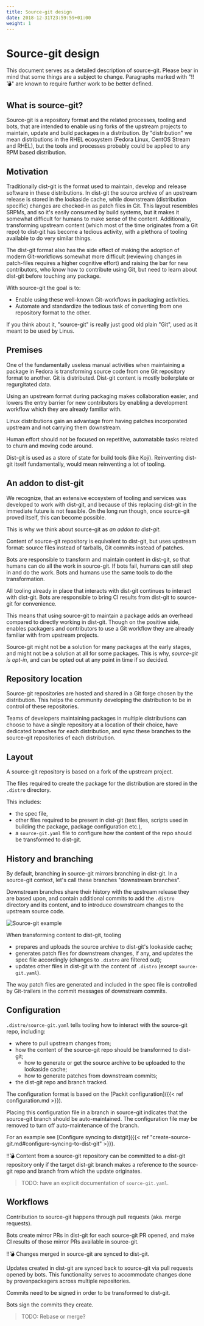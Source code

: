 ```yaml
---
title: Source-git design
date: 2018-12-31T23:59:59+01:00
weight: 1
---
```


# Source-git design

This document serves as a detailed description of source-git. Please bear in
mind that some things are a subject to change. Paragraphs marked with "‼️💣️"
are known to require further work to be better defined.

## What is source-git?

Source-git is a repository format and the related processes, tooling and bots,
that are intended to enable using forks of the upstream projects to maintain,
update and build packages in a distribution. By "distribution" we mean
distributions in the RHEL ecosystem (Fedora Linux, CentOS Stream and RHEL),
but the tools and processes probably could be applied to any RPM based
distribution.

## Motivation

Traditionally dist-git is the format used to maintain, develop and release
software in these distributions. In dist-git the source archive of an upstream
release is stored in the lookaside cache, while downstream (distribution
specific) changes are checked-in as patch files in Git. This layout resembles
SRPMs, and so it's easily consumed by build systems, but it makes it somewhat
difficult for humans to make sense of the content. Additionally, transforming
upstream content (which most of the time originates from a Git repo) to
dist-git has become a tedious activity, with a plethora of tooling available
to do very similar things.

The dist-git format also has the side effect of making the adoption of modern
Git-workflows somewhat more difficult (reviewing changes in patch-files
requires a higher cognitive effort) and raising the bar for new contributors,
who know how to contribute using Git, but need to learn about dist-git before
touching any package.

With source-git the goal is to:
- Enable using these well-known Git-workflows in packaging activities.
- Automate and standardize the tedious task of converting from one repository
  format to the other.
  
If you think about it, "source-git" is really just good old plain "Git", used
as it meant to be used by Linus.

## Premises

One of the fundamentally useless manual activities when maintaining a package
in Fedora is transforming source code from one Git repository format to
another.  Git is distributed. Dist-git content is mostly boilerplate or
regurgitated data.

Using an upstream format during packaging makes collaboration easier, and
lowers the entry barrier for new contributors by enabling a development
workflow which they are already familiar with.

Linux distributions gain an advantage from having patches incorporated
upstream and not carrying them downstream.

Human effort should not be focused on repetitive, automatable tasks related to
churn and moving code around.

Dist-git is used as a store of state for build tools (like Koji). Reinventing
dist-git itself fundamentally, would mean reinventing a lot of tooling.

## An addon to dist-git

We recognize, that an extensive ecosystem of tooling and services was
developed to work with dist-git, and because of this replacing dist-git in the
immediate future is not feasible. On the long run though, once source-git
proved itself, this can become possible.

This is why we think about source-git as *an addon to dist-git*.

Content of source-git repository is equivalent to dist-git, but uses upstream
format: source files instead of tarballs, Git commits instead of patches.

Bots are responsible to transform and maintain content in dist-git, so that
humans can do all the work in source-git. If bots fail, humans can still step
in and do the work. Bots and humans use the same tools to do the
transformation.

All tooling already in place that interacts with dist-git continues to
interact with dist-git. Bots are responsible to bring CI results from dist-git
to source-git for convenience.

This means that using source-git to maintain a package adds an overhead
compared to directly working in dist-git. Though on the positive side, enables
packagers and contributors to use a Git workflow they are already familiar
with from upstream projects.

Source-git might not be a solution for many packages at the early stages, and
might not be a solution at all for some packages. This is why, *source-git is
opt-in*, and can be opted out at any point in time if so decided.

## Repository location

Source-git repositories are hosted and shared in a Git forge chosen by the
distribution. This helps the community developing the distribution to be in
control of these repositories.

Teams of developers maintaining packages in multiple distributions can choose
to have a single repository at a location of their choice, have dedicated
branches for each distribution, and sync these branches to the source-git
repositories of each distribution. 

## Layout

A source-git repository is based on a fork of the upstream project.

The files required to create the package for the distribution are stored in
the `.distro` directory.

This includes:

* the spec file,
* other files required to be present in dist-git (test files, scripts used in
  building the package, package configuration etc.),
* a `source-git.yaml` file to configure how the content of the repo should be
  transformed to dist-git.

## History and branching

By default, branching in source-git mirrors branching in dist-git. In a
source-git context, let's call these branches "downstream branches".

Downstream branches share their history with the upstream release they are
based upon, and contain additional commits to add the `.distro` directory and
its content, and to introduce downstream changes to the upstream source code.

![Source-git example](/source-git-diagram.png)

When transforming content to dist-git, tooling
* prepares and uploads the source archive to dist-git's lookaside cache;
* generates patch files for downstream changes, if any, and updates the spec
  file accordingly (changes to `.distro` are filtered out);
* updates other files in dist-git with the content of `.distro` (except
  `source-git.yaml`).

The way patch files are generated and included in the spec file is controlled
by Git-trailers in the commit messages of downstream commits.

## Configuration

`.distro/source-git.yaml` tells tooling how to interact with the source-git
repo, including:

* where to pull upstream changes from;
* how the content of the source-git repo should be transformed to dist-git;
  * how to generate or get the source archive to be uploaded to the lookaside
    cache;
  * how to generate patches from downstream commits;
* the dist-git repo and branch tracked.

The configuration format is based on the [Packit configuration]({{< ref
configuration.md >}}).

Placing this configuration file in a branch in source-git indicates that the
source-git branch should be auto-maintained. The configuration file may be
removed to turn off auto-maintenance of the branch.

For an example see [Configure syncing to distgit]({{< ref
"create-source-git.md#configure-syncing-to-dist-git" >}}).

‼️💣️ Content from a source-git repository can be committed to a dist-git
repository only if the target dist-git branch makes a reference to the
source-git repo and branch from which the update originates.

> TODO: have an explicit documentation of `source-git.yaml`.

## Workflows

Contribution to source-git happens through pull requests (aka. merge
requests).

Bots create mirror PRs in dist-git for each source-git PR opened, and make CI
results of those mirror PRs available in source-git.

‼️💣️ Changes merged in source-git are synced to dist-git.

Updates created in dist-git are synced back to source-git via pull requests
opened by bots. This functionality serves to accommodate changes done by
provenpackagers across multiple repositories.

Commits need to be signed in order to be transformed to dist-git.

Bots sign the commits they create.

> TODO: Rebase or merge?
